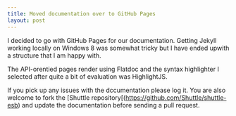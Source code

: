 ```yaml
---
title: Moved documentation over to GitHub Pages
layout: post
---
```


I decided to go with GitHub Pages for our documentation.  Getting Jekyll working locally on Windows 8 was somewhat tricky but I have ended upwith a structure that I am happy with.

The API-orentied pages render using Flatdoc and the syntax highlighter I selected after quite a bit of evaluation was HighlightJS.

If you pick up any issues with the dccumentation please log it.  You are also welcome to fork the [Shuttle repository[(https://github.com/Shuttle/shuttle-esb) and update the documentation before sending a pull request.